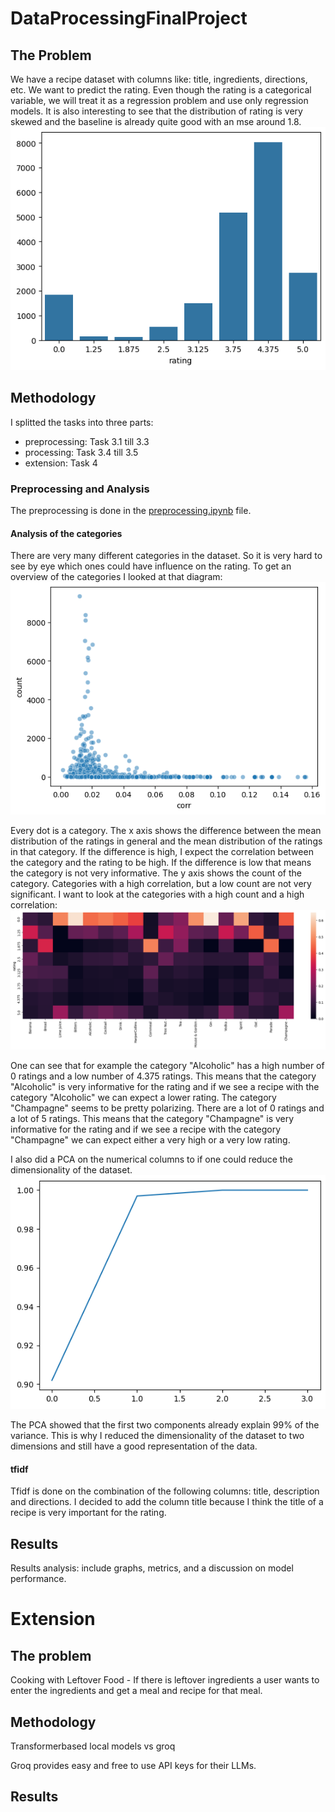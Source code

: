# DataProcessingFinalProject

## The Problem
We have a recipe dataset with columns like: title, ingredients, directions, etc. We want to predict the rating. Even though the rating is a categorical variable, we will treat it as a regression problem and use only regression models.
It is also interesting to see that the distribution of rating is very skewed and the baseline is already quite good with an mse around 1.8. 
![RatingDistribution](results/rating.png "RatingDistribution")


## Methodology
I splitted the tasks into three parts: 
- preprocessing: Task 3.1 till 3.3
- processing: Task 3.4 till 3.5
- extension: Task 4

### Preprocessing and Analysis
The preprocessing is done in the [preprocessing.ipynb](preprocessing.ipynb) file. 

#### Analysis of the categories
There are very many different categories in the dataset. So it is very hard to see by eye which ones could have influence on the rating.
To get an overview of the categories I looked at that diagram:
![Categories](results/count_corr_ana.png "Categories")

Every dot is a category. The x axis shows the difference between the mean distribution of the ratings in general and the mean distribution of the ratings in that category. If the difference is high, I expect the correlation between the category and the rating to be high. If the difference is low that means the category is not very informative. The y axis shows the count of the category. Categories with a high correlation, but a low count are not very significant.
I want to look at the categories with a high count and a high correlation:
![CategoriesSignificant](results/ana_signific.png "CategoriesSignificant")

One can see that for example the category "Alcoholic" has a high number of 0 ratings and a low number of 4.375 ratings. This means that the category "Alcoholic" is very informative for the rating and if we see a recipe with the category "Alcoholic" we can expect a lower rating.
The category "Champagne" seems to be pretty polarizing. There are a lot of 0 ratings and a lot of 5 ratings. This means that the category "Champagne" is very informative for the rating and if we see a recipe with the category "Champagne" we can expect either a very high or a very low rating.

I also did a PCA on the numerical columns to if one could reduce the dimensionality of the dataset. 
![PCA](results/pca.png "PCA")

The PCA showed that the first two components already explain 99% of the variance. This is why I reduced the dimensionality of the dataset to two dimensions and still have a good representation of the data.

#### tfidf
Tfidf is done on the combination of the following columns: title, description and directions. I decided to add the column title because I think the title of a recipe is very important for the rating.


#### 

## Results
Results analysis: include graphs, metrics, and a discussion on model
performance.

# Extension
## The problem
Cooking with Leftover Food - If there is leftover ingredients a user wants to enter the ingredients and get a meal and recipe for that meal.

## Methodology
Transformerbased local models vs groq

Groq provides easy and free to use API keys for their LLMs. 

## Results









